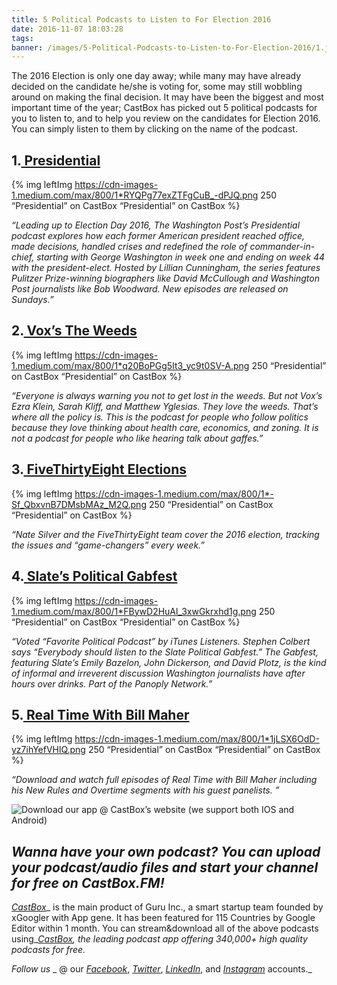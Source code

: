 ```yaml
---
title: 5 Political Podcasts to Listen to For Election 2016
date: 2016-11-07 18:03:28
tags:
banner: /images/5-Political-Podcasts-to-Listen-to-For-Election-2016/1.jpg
---
```

The 2016 Election is only one day away; while many may have already decided on the candidate he/she is voting for, some may still wobbling around on making the final decision. It may have been the biggest and most important time of the year; CastBox has picked out 5 political podcasts for you to listen to, and to help you review on the candidates for Election 2016. You can simply listen to them by clicking on the name of the podcast.

## 1.[ Presidential](http://castbox.fm/app/castbox/feed/9571ad8a6fbcd808d6127787af5f7fc5fa78e715)

{% img leftImg https://cdn-images-1.medium.com/max/800/1*RYQPg77exZTFgCuB_-dPJQ.png 250  “Presidential” on CastBox “Presidential” on CastBox %}

_“Leading up to Election Day 2016, The Washington Post’s Presidential podcast explores how each former American president reached office, made decisions, handled crises and redefined the role of commander-in-chief, starting with George Washington in week one and ending on week 44 with the president-elect. Hosted by Lillian Cunningham, the series features Pulitzer Prize-winning biographers like David McCullough and Washington Post journalists like Bob Woodward. New episodes are released on Sundays.”_

## 2.[ Vox’s The Weeds](http://castbox.fm/app/castbox/feed/7cd9cc334ac7b4b0761eebd2b2c302d139eeba94)

{% img leftImg https://cdn-images-1.medium.com/max/800/1*q20BoPGg5It3_yc9t0SV-A.png 250 “Presidential” on CastBox “Presidential” on CastBox %}

_“Everyone is always warning you not to get lost in the weeds. But not Vox’s Ezra Klein, Sarah Kliff, and Matthew Yglesias. They love the weeds. That’s where all the policy is. This is the podcast for people who follow politics because they love thinking about health care, economics, and zoning. It is not a podcast for people who like hearing talk about gaffes.”_

## 3.[ FiveThirtyEight Elections](http://castbox.fm/app/castbox/feed/cceeaeabdc0b83facfabcc9aed687219f60913fa)

{% img leftImg https://cdn-images-1.medium.com/max/800/1*-Sf_QbxvnB7DMsbMAz_M2Q.png 250 “Presidential” on CastBox “Presidential” on CastBox %}

_“Nate Silver and the FiveThirtyEight team cover the 2016 election, tracking the issues and “game-changers” every week.”_

## 4.[ Slate’s Political Gabfest](http://castbox.fm/app/castbox/feed/5114168d42e76be3196fe0369cc41bd3918d8a27)

{% img leftImg https://cdn-images-1.medium.com/max/800/1*FBywD2HuAl_3xwGkrxhd1g.png 250 “Presidential” on CastBox “Presidential” on CastBox %}

_“Voted “Favorite Political Podcast” by iTunes Listeners. Stephen Colbert says “Everybody should listen to the Slate Political Gabfest.” The Gabfest, featuring Slate’s Emily Bazelon, John Dickerson, and David Plotz, is the kind of informal and irreverent discussion Washington journalists have after hours over drinks. Part of the Panoply Network.”_

## 5.[ Real Time With Bill Maher](http://castbox.fm/app/castbox/feed/b06504615a7c81d8265c5e631fb68f9980823ff6)

{% img leftImg https://cdn-images-1.medium.com/max/800/1*1jLSX6OdD-yz7ihYefVHlQ.png 250 “Presidential” on CastBox “Presidential” on CastBox %}

_“Download and watch full episodes of Real Time with Bill Maher including his New Rules and Overtime segments with his guest panelists. ”_

![Download our app @ CastBox’s website (we support both IOS and Android)](https://cdn-images-1.medium.com/max/800/1*3EdlgkFGIvQ4iQqH-K8u9Q.png)

## _Wanna have your own podcast? You can upload your podcast/audio files and start your channel for free on CastBox.FM!_

[_CastBox_](http://castbox.fm/)_ is the main product of Guru Inc., a smart startup team founded by xGoogler with App gene. It has been featured for 115 Countries by Google Editor within 1 month. You can stream&download all of the above podcasts using_[_CastBox_](http://castbox.fm/)_, the leading podcast app offering 340,000+ high quality podcasts for free._

_Follow us_ _ @ our _[_Facebook_](https://www.facebook.com/castbox.fm/)_, _[_Twitter_](https://twitter.com/CastBox_FM)_, _[_LinkedIn_](https://www.linkedin.com/company/castbox.fm)_, and _[_Instagram_](https://www.instagram.com/castbox.fm/)_ accounts._